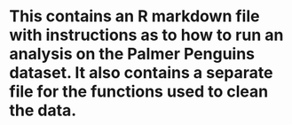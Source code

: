 # This contains an R markdown file with instructions as to how to run an analysis on the Palmer Penguins dataset. It also contains a separate file for the functions used to clean the data. 
